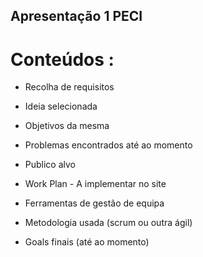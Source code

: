 ## Apresentação 1 PECI
# Conteúdos :


* Recolha de requisitos 

* Ideia selecionada

* Objetivos da mesma

* Problemas encontrados até ao momento

* Publico alvo

* Work Plan - A implementar no site

* Ferramentas de gestão de equipa

* Metodologia usada (scrum ou outra ágil)

* Goals finais (até ao momento)